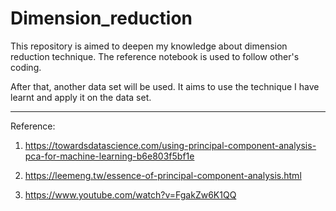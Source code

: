 # Dimension_reduction

This repository is aimed to deepen my knowledge about dimension reduction technique. The reference notebook is used to follow other's coding.

After that, another data set will be used. It aims to use the technique I have learnt and apply it on the data set.

------------------------------
Reference:

1) https://towardsdatascience.com/using-principal-component-analysis-pca-for-machine-learning-b6e803f5bf1e

2) https://leemeng.tw/essence-of-principal-component-analysis.html

3) https://www.youtube.com/watch?v=FgakZw6K1QQ
